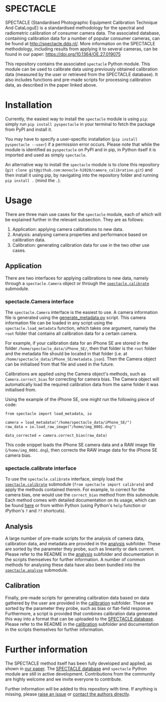 # SPECTACLE

SPECTACLE (Standardised Photographic Equipment Calibration Technique And CataLoguE) is a standardised methodology for the spectral and radiometric calibration of consumer camera data.
The associated database, containing calibration data for a number of popular consumer cameras, can be found at http://spectacle.ddq.nl/.
More information on the SPECTACLE methodology, including results from applying it to several cameras, can be found in our paper: https://doi.org/10.1364/OE.27.019075

This repository contains the associated `spectacle` Python module.
This module can be used to calibrate data using previously obtained calibration data (measured by the user or retrieved from the SPECTACLE database).
It also includes functions and pre-made scripts for processing calibration data, as described in the paper linked above.

# Installation

Currently, the easiest way to install the `spectacle` module is using `pip`: simply run `pip install pyspectacle` in your terminal to fetch the package from PyPI and install it. 

You may have to specify a user-specific installation (`pip install pyspectacle --user`) if a permission error occurs. Please note that while the module is identified as `pyspectacle` on PyPI and in pip, in Python itself it is imported and used as simply `spectacle`.

An alternative way to install the `spectacle` module is to clone this repository (`git clone git@github.com:monocle-h2020/camera_calibration.git`) and then install it using pip, by navigating into the repository folder and running `pip install .` (mind the `.`).

# Usage

There are three main use cases for the `spectacle` module, each of which will be explained further in the relevant subsection. They are as follows:

1. Application: applying camera calibrations to new data.
2. Analysis: analysing camera properties and performance based on calibration data.
3. Calibration: generating calibration data for use in the two other use cases.

## Application

There are two interfaces for applying calibrations to new data, namely through a `spectacle.Camera` object or through the [`spectacle.calibrate`](spectacle/calibrate.py) submodule.

### spectacle.Camera interface

The `spectacle.Camera` interface is the easiest to use. 
A camera information file is generated using the [generate_metadata.py](calibrate/generate_metadata.py) script.
This camera information file can be loaded in any script using the `spectacle.load_metadata` function, which takes one argument, namely the `root` folder that contains all calibration data for a certain camera.

For example, if your calibration data for an iPhone SE are stored in the folder `/home/spectacle_data/iPhone_SE/`, then that folder is the `root` folder and the metadata file should be located in that folder (i.e. at `/home/spectacle_data/iPhone_SE/metadata.json`).
Then the Camera object can be initialised from that file and used in the future.

Calibrations are applied using the Camera object's methods, such as `Camera.correct_bias` for correcting for camera bias.
The Camera object will automatically load the required calibration data from the same folder it was initialised from.

Using the example of the iPhone SE, one might run the following piece of code:
```python3
from spectacle import load_metadata, io

camera = load_metadata("/home/spectacle_data/iPhone_SE/")
raw_data = io.load_raw_image("/home/img_0001.dng")

data_corrected = camera.correct_bias(raw_data)
```
This code snippet loads the iPhone SE camera data and a RAW image file (`/home/img_0001.dng`), then corrects the RAW image data for the iPhone SE camera bias.



### spectacle.calibrate interface

To use the `spectacle.calibrate` interface, simply load the [`spectacle.calibrate`](spectacle/calibrate.py) submodule (`from spectacle import calibrate`) and apply the methods contained therein.
For example, to correct for the camera bias, one would use the `correct_bias` method from this submodule.
Each method comes with detailed documentation on its usage, which can be found [here](spectacle/calibrate.py) or from within Python (using Python's `help` function or iPython's `?` and `??` shortcuts).

## Analysis

A large number of pre-made scripts for the analysis of camera data, calibration data, and metadata are provided in the [analysis](analysis) subfolder.
These are sorted by the parameter they probe, such as linearity or dark current. Please refer to the README in the [analysis](analysis) subfolder and documentation in the scripts themselves for further information.
A number of common methods for analysing these data have also been bundled into the [`spectacle.analyse`](spectacle/analyse.py) submodule.

## Calibration

Finally, pre-made scripts for generating calibration data based on data gathered by the user are provided in the [calibration](calibration) subfolder.
These are sorted by the parameter they probe, such as bias or flat-field response.
Furthermore, a script is provided that combines calibration data generated this way into a format that can be uploaded to the [SPECTACLE database](http://spectacle.ddq.nl/).
Please refer to the README in the [calibration](calibration) subfolder and documentation in the scripts themselves for further information.

# Further information

The SPECTACLE method itself has been fully developed and applied, as shown in [our paper](https://doi.org/10.1364/OE.27.019075).
The [SPECTACLE database](http://spectacle.ddq.nl/) and `spectacle` Python module are still in active development.
Contributions from the community are highly welcome and we invite everyone to contribute.

Further information will be added to this repository with time.
If anything is missing, please [raise an issue](https://github.com/monocle-h2020/camera_calibration/issues) or [contact the authors directly](mailto:burggraaff@strw.leidenuniv.nl).

